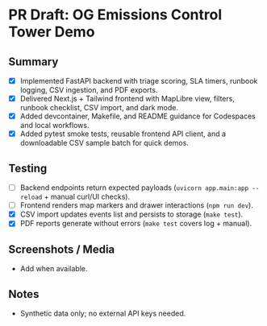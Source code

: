 # PR Draft: OG Emissions Control Tower Demo

## Summary
- [x] Implemented FastAPI backend with triage scoring, SLA timers, runbook logging, CSV ingestion, and PDF exports.
- [x] Delivered Next.js + Tailwind frontend with MapLibre view, filters, runbook checklist, CSV import, and dark mode.
- [x] Added devcontainer, Makefile, and README guidance for Codespaces and local workflows.
- [x] Added pytest smoke tests, reusable frontend API client, and a downloadable CSV sample batch for quick demos.

## Testing
- [ ] Backend endpoints return expected payloads (`uvicorn app.main:app --reload` + manual curl/UI checks).
- [ ] Frontend renders map markers and drawer interactions (`npm run dev`).
- [x] CSV import updates events list and persists to storage (`make test`).
- [x] PDF reports generate without errors (`make test` covers log + manual).

## Screenshots / Media
- Add when available.

## Notes
- Synthetic data only; no external API keys needed.
